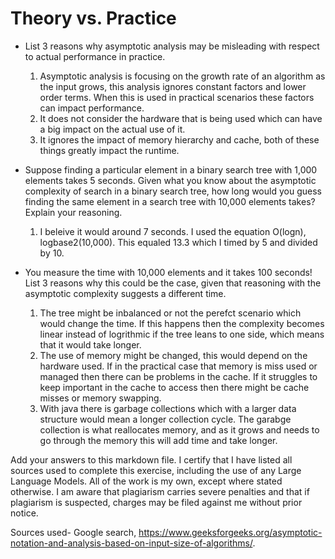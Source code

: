 # Theory vs. Practice

- List 3 reasons why asymptotic analysis may be misleading with respect to
  actual performance in practice.
  1. Asymptotic analysis is focusing on the growth rate of an algorithm as the input grows, this analysis ignores constant factors and lower order terms. When this is used in practical scenarios these factors can impact performance.
  2. It does not consider the hardware that is being used which can have a big impact on the actual use of it.
  3. It ignores the impact of memory hierarchy and cache, both of these things greatly impact the runtime. 

- Suppose finding a particular element in a binary search tree with 1,000
  elements takes 5 seconds. Given what you know about the asymptotic complexity
  of search in a binary search tree, how long would you guess finding the same
  element in a search tree with 10,000 elements takes? Explain your reasoning.
  1. I beleive it would around 7 seconds. I used the equation O(logn), logbase2(10,000). This equaled 13.3 which I timed by 5 and divided by 10.

- You measure the time with 10,000 elements and it takes 100 seconds! List 3
  reasons why this could be the case, given that reasoning with the asymptotic
  complexity suggests a different time.
  1. The tree might be inbalanced or not the perefct scenario which would change the time. If this happens then the complexity becomes linear instead of logrithmic if the tree leans to one side, which means
     that it would take longer. 
  2. The use of memory might be changed, this would depend on the hardware used. If in the practical case that memory is miss used or managed then there can be problems in the cache. If it struggles to keep important
    in the cache to access then there might be cache misses or memory swapping.  
  3. With java there is garbage collections which with a larger data structure would mean a longer collection cycle. The garabge collection is what reallocates memory, and as it grows and needs to go through the memory this will add time and take longer. 

Add your answers to this markdown file.
 I certify that I have listed all sources used to complete this exercise, including the use of any Large Language Models. All of the work is my own, except where stated otherwise. I am aware that plagiarism carries severe penalties and that if plagiarism is suspected, charges may be filed against me without prior notice.

 Sources used- Google search, https://www.geeksforgeeks.org/asymptotic-notation-and-analysis-based-on-input-size-of-algorithms/.
